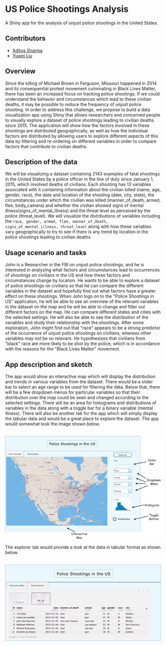 # US Police Shootings Analysis
A Shiny app for the analysis of unjust police shootings in the United States.

## Contributors

- [Aditya Sharma](https://github.com/adityashrm21)
- [Yuwei Liu](https://github.com/liuyuwei169)

## Overview

Since the killing of Michael Brown in Ferguson, Missouri happened in 2014 and its consequential protest movement culminating in Black Lives Matter, there has been an increased focus on tracking police shootings. If we could understand the behavior and circumstances which lead to these civilian deaths, it may be possible to reduce the frequency of unjust police shooting. In order to address this challenge, we propose to build a data visualization app using Shiny that allows researchers and concerned people to visually explore a dataset of police shootings leading to civilian deaths since 2015. The application will show how the factors involved in these shootings are distributed geographically, as well as how the individual factors are distributed by allowing users to explore different aspects of this data by filtering and re-ordering on different variables in order to compare factors that contribute to civilian deaths.


## Description of the data

We will be visualizing a dataset containing 2143 examples of fatal shootings in the United States by a police officer in the line of duty since January 1, 2015, which involved deaths of civilians. Each shooting has 13 variables associated with it containing information about the civilian killed (name, age, gender, race), the date and location of the shooting (date, city, state), the circumstances under which the civilian was killed (manner_of_death, armed, flee, body_camera) and whether the civilian showed signs of mental illness(signs_of_mental_illness) and the threat level as perceived by the police (threat_level). We will visualize the distributions of variables including the `race, gender, armed, flee, manner_of_death, signs_of_mental_illness, threat_level` along with how these variables vary geographically to try to see if there is any trend by location in the police shootings leading to civilian deaths.

## Usage scenario and tasks

John is a Researcher in the FBI on unjust police shootings, and he is interested in analyzing what factors and circumstances lead to occurrences of shootings on civilians in the US and how these factors and circumstances change by location. He wants to be able to explore a dataset of police shootings on civilians so that he can compare the different variables in the dataset and hopefully find out what factors have a greater effect on these shootings. When John logs on to the "Police Shootings in US" application, he will be able to see an overview of the relevant variables in the dataset on the map and he will be able to change and filter out different factors on the map. He can compare different states and cities with the selected settings. He will also be able to see the distribution of the variables and study their relationship with the shootings. After some exploration, John might find out that "race" appears to be a strong predictor of the occurrence of unjust police shootings on civilians, whereas other variables may not be so relevant. He hypothesizes that civilians from "black" race are more likely to be shot by the police, which is in accordance with the reasons for the "Black Lives Matter" movement.

## App description and sketch

The app would show an interactive map which will display the distribution and trends in various variables from the dataset. There would be a slider bar to select an age range to be used for filtering the data. Below that, there will be a few dropdown menus for particular variables so that their distribution over the map could be seen and changed according to the selected settings. There will be an area for histograms and distributions of variables in the data along with a toggle bar for a binary variable (mental illness). There will also be another tab for the app which will simply display the tabular data and would be a great place to explore the dataset. The app would somewhat look the image shown below.

<br>
<center><img src = "imgs/shiny.png"></center>

The explorer tab would provide a look at the data in tabular format as shown below.

<br>
<center><img src = "imgs/explorer.png"></center>
